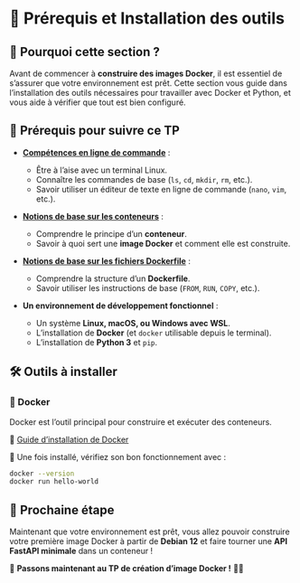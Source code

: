 # 🧰 Prérequis et Installation des outils

## 📌 Pourquoi cette section ?

Avant de commencer à **construire des images Docker**, il est essentiel de
s’assurer que votre environnement est prêt. Cette section vous guide dans
l’installation des outils nécessaires pour travailler avec Docker et Python, et
vous aide à vérifier que tout est bien configuré.

## 🎯 Prérequis pour suivre ce TP

- [**Compétences en ligne de
  commande**](https://blog.stephane-robert.info/docs/admin-serveurs/linux/introduction/)
  :
  - Être à l’aise avec un terminal Linux.
  - Connaître les commandes de base (`ls`, `cd`, `mkdir`, `rm`, etc.).
  - Savoir utiliser un éditeur de texte en ligne de commande (`nano`, `vim`,
    etc.).

- [**Notions de base sur les
  conteneurs**](https://blog.stephane-robert.info/docs/conteneurs/introduction/)
  :
  - Comprendre le principe d’un **conteneur**.
  - Savoir à quoi sert une **image Docker** et comment elle est construite.

- [**Notions de base sur les
  fichiers Dockerfile**](https://blog.stephane-robert.info/docs/conteneurs/images-conteneurs/introduction/)
  :
  - Comprendre la structure d’un **Dockerfile**.
  - Savoir utiliser les instructions de base (`FROM`, `RUN`, `COPY`, etc.).

- **Un environnement de développement fonctionnel** :
  - Un système **Linux, macOS, ou Windows avec WSL**.
  - L’installation de **Docker** (et `docker` utilisable depuis le terminal).
  - L’installation de **Python 3** et `pip`.

## 🛠️ Outils à installer

### 🐳 Docker

Docker est l’outil principal pour construire et exécuter des conteneurs.

🔗 [Guide d’installation de
Docker](https://blog.stephane-robert.info/docs/conteneurs/moteurs-conteneurs/docker/)

📌 Une fois installé, vérifiez son bon fonctionnement avec :

```bash
docker --version
docker run hello-world
```

## 🚀 Prochaine étape

Maintenant que votre environnement est prêt, vous allez pouvoir construire votre
première image Docker à partir de **Debian 12** et faire tourner une **API
FastAPI minimale** dans un conteneur !

📌 **Passons maintenant au TP de création d’image Docker !** 🐳🔥

